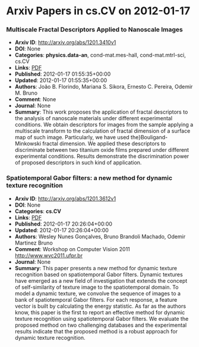 # Arxiv Papers in cs.CV on 2012-01-17
### Multiscale Fractal Descriptors Applied to Nanoscale Images
- **Arxiv ID**: http://arxiv.org/abs/1201.3410v1
- **DOI**: None
- **Categories**: **physics.data-an**, cond-mat.mes-hall, cond-mat.mtrl-sci, cs.CV
- **Links**: [PDF](http://arxiv.org/pdf/1201.3410v1)
- **Published**: 2012-01-17 01:55:35+00:00
- **Updated**: 2012-01-17 01:55:35+00:00
- **Authors**: João B. Florindo, Mariana S. Sikora, Ernesto C. Pereira, Odemir M. Bruno
- **Comment**: None
- **Journal**: None
- **Summary**: This work proposes the application of fractal descriptors to the analysis of nanoscale materials under different experimental conditions. We obtain descriptors for images from the sample applying a multiscale transform to the calculation of fractal dimension of a surface map of such image. Particularly, we have used the}Bouligand-Minkowski fractal dimension. We applied these descriptors to discriminate between two titanium oxide films prepared under different experimental conditions. Results demonstrate the discrimination power of proposed descriptors in such kind of application.



### Spatiotemporal Gabor filters: a new method for dynamic texture recognition
- **Arxiv ID**: http://arxiv.org/abs/1201.3612v1
- **DOI**: None
- **Categories**: **cs.CV**
- **Links**: [PDF](http://arxiv.org/pdf/1201.3612v1)
- **Published**: 2012-01-17 20:26:04+00:00
- **Updated**: 2012-01-17 20:26:04+00:00
- **Authors**: Wesley Nunes Gonçalves, Bruno Brandoli Machado, Odemir Martinez Bruno
- **Comment**: Workshop on Computer Vision 2011 http://www.wvc2011.ufpr.br
- **Journal**: None
- **Summary**: This paper presents a new method for dynamic texture recognition based on spatiotemporal Gabor filters. Dynamic textures have emerged as a new field of investigation that extends the concept of self-similarity of texture image to the spatiotemporal domain. To model a dynamic texture, we convolve the sequence of images to a bank of spatiotemporal Gabor filters. For each response, a feature vector is built by calculating the energy statistic. As far as the authors know, this paper is the first to report an effective method for dynamic texture recognition using spatiotemporal Gabor filters. We evaluate the proposed method on two challenging databases and the experimental results indicate that the proposed method is a robust approach for dynamic texture recognition.



